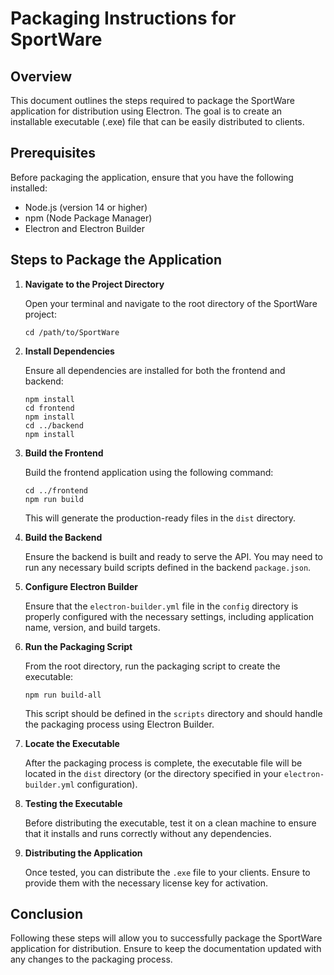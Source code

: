 # Packaging Instructions for SportWare

## Overview

This document outlines the steps required to package the SportWare application for distribution using Electron. The goal is to create an installable executable (.exe) file that can be easily distributed to clients.

## Prerequisites

Before packaging the application, ensure that you have the following installed:

- Node.js (version 14 or higher)
- npm (Node Package Manager)
- Electron and Electron Builder

## Steps to Package the Application

1. **Navigate to the Project Directory**

   Open your terminal and navigate to the root directory of the SportWare project:

   ```
   cd /path/to/SportWare
   ```

2. **Install Dependencies**

   Ensure all dependencies are installed for both the frontend and backend:

   ```
   npm install
   cd frontend
   npm install
   cd ../backend
   npm install
   ```

3. **Build the Frontend**

   Build the frontend application using the following command:

   ```
   cd ../frontend
   npm run build
   ```

   This will generate the production-ready files in the `dist` directory.

4. **Build the Backend**

   Ensure the backend is built and ready to serve the API. You may need to run any necessary build scripts defined in the backend `package.json`.

5. **Configure Electron Builder**

   Ensure that the `electron-builder.yml` file in the `config` directory is properly configured with the necessary settings, including application name, version, and build targets.

6. **Run the Packaging Script**

   From the root directory, run the packaging script to create the executable:

   ```
   npm run build-all
   ```

   This script should be defined in the `scripts` directory and should handle the packaging process using Electron Builder.

7. **Locate the Executable**

   After the packaging process is complete, the executable file will be located in the `dist` directory (or the directory specified in your `electron-builder.yml` configuration).

8. **Testing the Executable**

   Before distributing the executable, test it on a clean machine to ensure that it installs and runs correctly without any dependencies.

9. **Distributing the Application**

   Once tested, you can distribute the `.exe` file to your clients. Ensure to provide them with the necessary license key for activation.

## Conclusion

Following these steps will allow you to successfully package the SportWare application for distribution. Ensure to keep the documentation updated with any changes to the packaging process.